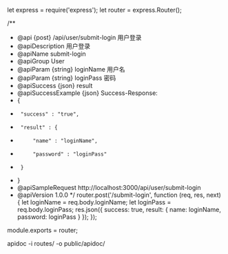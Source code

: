 let express = require('express');
let router = express.Router();

/**
 * @api {post} /api/user/submit-login 用户登录
 * @apiDescription 用户登录
 * @apiName submit-login
 * @apiGroup User
 * @apiParam {string} loginName 用户名
 * @apiParam {string} loginPass 密码
 * @apiSuccess {json} result
 * @apiSuccessExample {json} Success-Response:
 *  {
 *      "success" : "true",
 *      "result" : {
 *          "name" : "loginName",
 *          "password" : "loginPass"
 *      }
 *  }
 * @apiSampleRequest http://localhost:3000/api/user/submit-login
 * @apiVersion 1.0.0
 */
router.post('/submit-login', function (req, res, next) {
    let loginName = req.body.loginName;
    let loginPass = req.body.loginPass;
    res.json({
        success: true,
        result: {
            name: loginName,
            password: loginPass
        }
    });
});

module.exports = router;


apidoc -i routes/ -o public/apidoc/